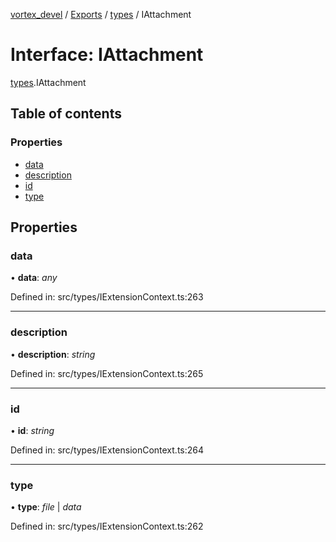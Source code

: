 [vortex_devel](../README.md) / [Exports](../modules.md) / [types](../modules/types.md) / IAttachment

# Interface: IAttachment

[types](../modules/types.md).IAttachment

## Table of contents

### Properties

- [data](types.iattachment.md#data)
- [description](types.iattachment.md#description)
- [id](types.iattachment.md#id)
- [type](types.iattachment.md#type)

## Properties

### data

• **data**: *any*

Defined in: src/types/IExtensionContext.ts:263

___

### description

• **description**: *string*

Defined in: src/types/IExtensionContext.ts:265

___

### id

• **id**: *string*

Defined in: src/types/IExtensionContext.ts:264

___

### type

• **type**: *file* \| *data*

Defined in: src/types/IExtensionContext.ts:262
